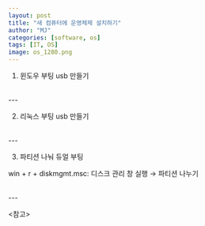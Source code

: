 ```yaml
---
layout: post
title: "새 컴퓨터에 운영체제 설치하기"
author: "MJ"
categories: [software, os]
tags: [IT, OS]
image: os_1280.png
---
```



1. 윈도우 부팅 usb 만들기

<br>---<br>

2. 리눅스 부팅 usb 만들기

<br>---<br>

3. 파티션 나눠 듀얼 부팅


win + r + diskmgmt.msc: 디스크 관리 창 실행 → 파티션 나누기

<br>---<br>

<참고>